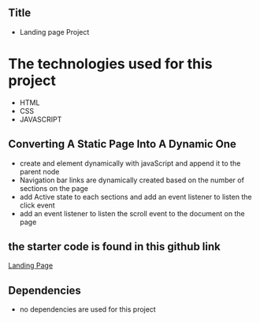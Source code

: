 
##  Title
  * Landing page Project

# The technologies used for this project
  * HTML
  * CSS
  * JAVASCRIPT

## Converting A Static Page Into A Dynamic One 
  * create and element dynamically with javaScript and append it to the parent node
  * Navigation bar links are dynamically created based on the number of sections on the page
  * add  Active state to each sections and  add an event listener to listen the click event
  * add an event listener to listen the scroll event to the document  on the page


## the starter code is found in this github link
  [Landing Page](https://github.com/udacity/fend/tree/refresh-2019/projects/landing-page)

## Dependencies

  * no dependencies are used for this project



